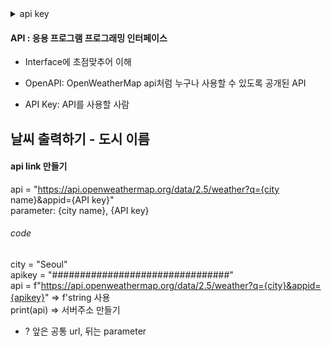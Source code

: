 <details>
<summary>api key</summary>
<div markdown="1">

3253e70100aaacefc311e4bddbdc1a3e

</div>
</details>

#### API : 응용 프로그램 프로그래밍 인터페이스
* Interface에 초점맞추어 이해

* OpenAPI: OpenWeatherMap api처럼 누구나 사용할 수 있도록 공개된 API

* API Key: API를 사용할 사람

## 날씨 출력하기 - 도시 이름
#### api link 만들기
api = "https://api.openweathermap.org/data/2.5/weather?q={city name}&appid={API key}"
<br> parameter: {city name}, {API key}

###### code
city = "Seoul"<br>
apikey = "################################"<br>
api = f"https://api.openweathermap.org/data/2.5/weather?q={city}&appid={apikey}" => f'string 사용 <br>
print(api) => 서버주소 만들기
- ? 앞은 공통 url, 뒤는 parameter